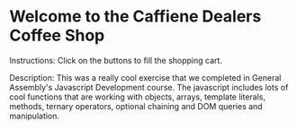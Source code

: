 # Welcome to the Caffiene Dealers Coffee Shop

Instructions: Click on the buttons to fill the shopping cart.

Description: This was a really cool exercise that we completed in General Assembly's Javascript Development course. The javascript includes lots of cool functions that are working with objects, arrays, template literals, methods, ternary operators, optional chaining and DOM queries and manipulation.
